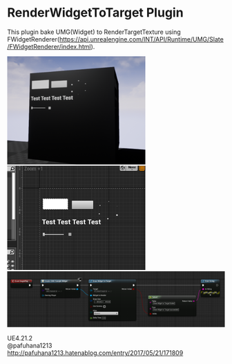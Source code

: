 # RenderWidgetToTarget Plugin

This plugin bake UMG(Widget) to RenderTargetTexture using FWidgetRenderer(https://api.unrealengine.com/INT/API/Runtime/UMG/Slate/FWidgetRenderer/index.html).

<img src="https://raw.githubusercontent.com/pafuhana1213/Screenshot/master/RenderWidgetToTarget2.png" width="320px"><img src="https://raw.githubusercontent.com/pafuhana1213/Screenshot/master/RenderWidgetToTarget1.png" width="320px">
<img src="https://raw.githubusercontent.com/pafuhana1213/Screenshot/master/RenderWidgetToTarget0.png" >

UE4.21.2  
@pafuhana1213  
http://pafuhana1213.hatenablog.com/entry/2017/05/21/171809
